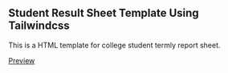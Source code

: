 ## Student Result Sheet Template Using Tailwindcss

This is a HTML template for college student termly report sheet.

[Preview]() 